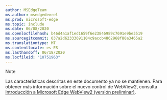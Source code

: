 ```yaml
---
author: MSEdgeTeam
ms.author: msedgedevrel
ms.prod: microsoft-edge
ms.topic: include
ms.date: 06/08/2020
ms.openlocfilehash: b46d4a1af1ed1659f6e23846989c7691e9be3519
ms.sourcegitcommit: 037a2d62333691104c9accb4862968f80a3465a2
ms.translationtype: MT
ms.contentlocale: es-ES
ms.lasthandoff: 06/18/2020
ms.locfileid: "10751963"
---
```

> [!NOTE]
> Las características descritas en este documento ya no se mantienen. Para obtener más información sobre el nuevo control de WebView2, consulta [Introducción a Microsoft Edge WebView2 (versión preliminar)][MicrosoftEdgeWebview2Index].  

<!-- image links -->  

<!-- links -->  

[MicrosoftEdgeWebview2Index]: /microsoft-edge/webview2/index "Microsoft Edge (cromo) WebView2 (versión preliminar)"

